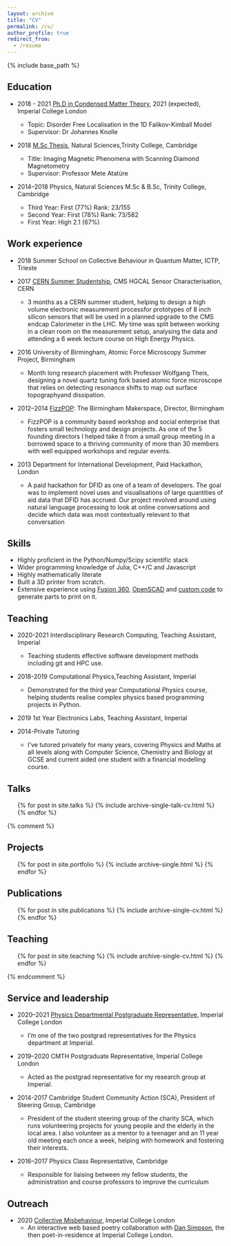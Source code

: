 ```yaml
---
layout: archive
title: "CV"
permalink: /cv/
author_profile: true
redirect_from:
  - /resume
---
```


{% include base_path %}

Education
---------
* 2018 - 2021 [Ph.D in Condensed Matter Theory][phd], 2021 (expected), Imperial College London
  * Topic: Disorder Free Localisation in the 1D Falikov-Kimball Model
  * Supervisor: Dr Johannes Knolle

* 2018 [M.Sc Thesis][msc], Natural Sciences,Trinity College, Cambridge
  * Title: Imaging Magnetic Phenomena with Scanning Diamond Magnetometry
  * Supervisor: Professor Mete Atatüre

* 2014–2018 Physics, Natural Sciences M.Sc & B.Sc, Trinity College, Cambridge
  * Third Year: First (77%) Rank: 23/155
  * Second Year: First (78%) Rank: 73/582
  * First Year: High 2.1 (67%)

[phd]: /portfolio/1_phd/
[msc]: /portfolio/2_msc/


Work experience
-------------------
* 2018 Summer School on Collective Behaviour in Quantum Matter, ICTP, Trieste

* 2017 [CERN Summer Studentship][cern], CMS HGCAL Sensor Characterisation, CERN
  * 3 months as a CERN summer student, helping to design a high volume electronic measurement processfor prototypes of 8 inch silicon sensors that will be used in a planned upgrade to the CMS endcap Calorimeter in the LHC. My time was split between working in a clean room on the measurement setup, analysing the data and attending a 6 week lecture course on High Energy Physics.

* 2016 University of Birmingham, Atomic Force Microscopy Summer Project, Birmingham
  * Month long research placement with Professor Wolfgang Theis, designing a novel quartz tuning fork based atomic force microscope that relies on detecting resonance shifts to map out surface topographyand dissipation.

* 2012–2014 [FizzPOP][fizzpop]: The Birmingham Makerspace, Director, Birmingham
  * FizzPOP is a community based workshop and social enterprise that fosters small technology and design projects. As one of the 5 founding directors I helped take it from a small group meeting in a borrowed space to a thriving community of more than 30 members with well equipped workshops and regular events.

* 2013 Department for International Development, Paid Hackathon, London
  * A paid hackathon for DFID as one of a team of developers. The goal was to implement novel uses and visualisations of large quantities of aid data that DFID has accrued. Our project revolved around using natural language processing to look at online conversations and decide which data was most contextually relevant to that conversation

[cern]: /portfolio/3_cern/
[fizzpop]: https://fizzpop.org.uk/

Skills
------
* Highly proficient in the Python/Numpy/Scipy scientific stack
* Wider programming knowledge of Julia, C++/C and Javascript
* Highly mathematically literate
* Built a 3D printer from scratch.
* Extensive experience using [Fusion 360][fusion], [OpenSCAD][openscad] and [custom code](vasegen) to generate parts to print on it.

[fusion]: http://a360.co/2BjJ0z3
[openscad]: https://github.com/TomHodson/Raspberry-Pi-OpenSCAD-Model
[vasegen]: https://github.com/TomHodson/VaseExtruder

Teaching
----------
* 2020-2021 Interdisciplinary Research Computing, Teaching Assistant, Imperial
  * Teaching students effective software development methods including git and HPC use.

* 2018-2019 Computational Physics,Teaching Assistant, Imperial
  * Demonstrated for the third year Computational Physics course, helping students realise complex physics based programming projects in Python.

* 2019 1st Year Electronics Labs, Teaching Assistant, Imperial

* 2014-Private Tutoring
  * I’ve tutored privately for many years, covering Physics and Maths at all levels along with Computer Science, Chemistry and Biology at GCSE and current aided one student with a financial modelling course.

Talks
------
  <ul>{% for post in site.talks %}
    {% include archive-single-talk-cv.html %}
  {% endfor %}</ul>

{% comment %}

Projects
------
  <ul>{% for post in site.portfolio %}
    {% include archive-single.html %}
  {% endfor %}</ul>

Publications
-------------
  <ul>{% for post in site.publications %}
    {% include archive-single-cv.html %}
  {% endfor %}</ul>


Teaching
---------
  <ul>{% for post in site.teaching %}
    {% include archive-single-cv.html %}
  {% endfor %}</ul>


{% endcomment %}

Service and leadership
-----------------------
* 2020–2021 [Physics Departmental Postgraduate Representative][pgrep], Imperial College London
  * I’m one of the two postgrad representatives for the Physics department at Imperial.

* 2019–2020 CMTH Postgraduate Representative, Imperial College London
  * Acted as the postgrad representative for my research group at Imperial.

* 2014-2017 Cambridge Student Community Action (SCA), President of Steering Group, Cambridge
  * President of the student steering group of the charity SCA, which runs volunteering projects for young people and the elderly in the local area. I also volunteer as a mentor to a teenager and an 11 year old meeting each once a week, helping with homework and fostering their interests.

* 2016–2017 Physics Class Representative, Cambridge
  * Responsible for liaising between my fellow students, the administration and course professors to improve the curriculum

[pgrep]: https://web.archive.org/web/20201126073809/https://www.imperialcollegeunion.org/your-union/your-representatives/a-to-z/physics-pg

Outreach
---------
* 2020 [Collective Misbehaviour][poem], Imperial College London
  * An interactive web based poetry collaboration with [Dan Simpson][dan], the then poet-in-residence at Imperial College London.

[poem]: https://tomhodson.github.io/PoemProject/
[dan]: https://www.dansimpsonpoet.co.uk/#/collective-misbehaviour/
